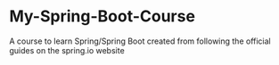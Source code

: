 # My-Spring-Boot-Course
A course to learn Spring/Spring Boot created from following the official guides on the spring.io website
